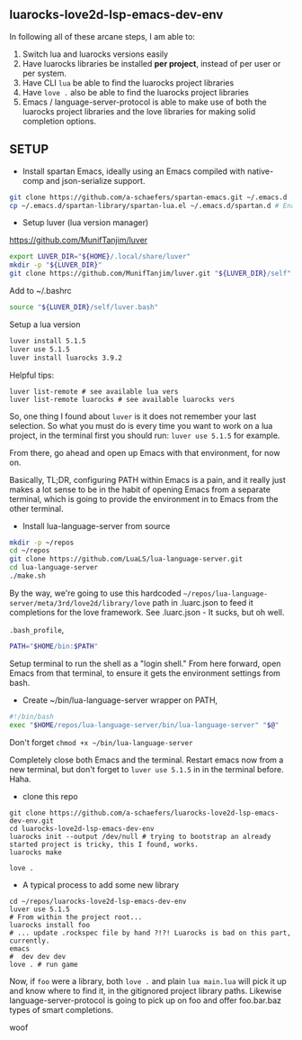 ## luarocks-love2d-lsp-emacs-dev-env

In following all of these arcane steps, I am able to:

1. Switch lua and luarocks versions easily
2. Have luarocks libraries be installed **per project**, instead of per user or per system.
3. Have CLI `lua` be able to find the luarocks project libraries
3. Have `love .` also be able to find the luarocks project libraries
4. Emacs / language-server-protocol is able to make use of both the luarocks project libraries and the love libraries for making solid completion options.

## SETUP

- Install spartan Emacs, ideally using an Emacs compiled with native-comp and json-serialize support.

```bash
git clone https://github.com/a-schaefers/spartan-emacs.git ~/.emacs.d
cp ~/.emacs.d/spartan-library/spartan-lua.el ~/.emacs.d/spartan.d # Enable the spartan-lua.el library.
```

- Setup luver (lua version manager)

https://github.com/MunifTanjim/luver

```bash
export LUVER_DIR="${HOME}/.local/share/luver"
mkdir -p "${LUVER_DIR}"
git clone https://github.com/MunifTanjim/luver.git "${LUVER_DIR}/self"
```

Add to ~/.bashrc

```bash
source "${LUVER_DIR}/self/luver.bash"
```

Setup a lua version

```bash
luver install 5.1.5
luver use 5.1.5
luver install luarocks 3.9.2
```

Helpful tips:

```
luver list-remote # see available lua vers
luver list-remote luarocks # see available luarocks vers
```

So, one thing I found about `luver` is it does not remember your last selection. So what you must do is
every time you want to work on a lua project, in the terminal first you should run: `luver use 5.1.5` for example.

From there, go ahead and open up Emacs with that environment, for now on.

Basically, TL;DR, configuring PATH within Emacs is a pain, and it really just makes a lot sense to be in the habit of opening
Emacs from a separate terminal, which is going to provide the environment in to Emacs from the other terminal.

- Install lua-language-server from source



```bash
mkdir -p ~/repos
cd ~/repos
git clone https://github.com/LuaLS/lua-language-server.git
cd lua-language-server
./make.sh
```

By the way, we're going to use this hardcoded `~/repos/lua-language-server/meta/3rd/love2d/library/love` path in .luarc.json to feed it completions for the love framework. See .luarc.json - It sucks, but oh well.

`.bash_profile`,

```bash
PATH="$HOME/bin:$PATH"
```

Setup terminal to run the shell as a "login shell." From here forward, open Emacs from that terminal, to ensure it gets the environment settings from bash.

- Create ~/bin/lua-language-server wrapper on PATH,

```bash
#!/bin/bash
exec "$HOME/repos/lua-language-server/bin/lua-language-server" "$@"
```

Don't forget `chmod +x ~/bin/lua-language-server`

Completely close both Emacs and the terminal. Restart emacs now from a new terminal, but don't forget to `luver use 5.1.5` in in the terminal before. Haha.

- clone this repo

```
git clone https://github.com/a-schaefers/luarocks-love2d-lsp-emacs-dev-env.git
cd luarocks-love2d-lsp-emacs-dev-env
luarocks init --output /dev/null # trying to bootstrap an already started project is tricky, this I found, works.
luarocks make

love .
```

- A typical process to add some new library

```
cd ~/repos/luarocks-love2d-lsp-emacs-dev-env
luver use 5.1.5
# From within the project root...
luarocks install foo
# ... update .rockspec file by hand ?!?! Luarocks is bad on this part, currently.
emacs
#  dev dev dev
love . # run game
```

Now, if `foo` were a library, both `love .` and plain `lua main.lua` will pick it up and know where to find it, in the gitignored project library paths.
Likewise language-server-protocol is going to pick up on foo and offer foo.bar.baz types of smart completions.

woof
